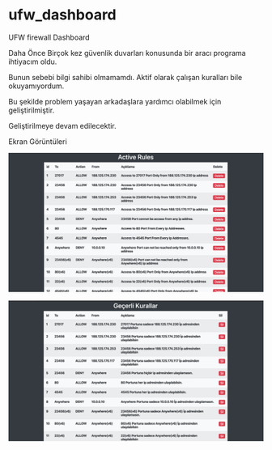# ufw_dashboard
UFW firewall Dashboard 

Daha Önce Birçok kez güvenlik duvarları konusunda bir aracı programa ihtiyacım oldu.

Bunun sebebi bilgi sahibi olmamamdı. Aktif olarak çalışan kuralları bile okuyamıyordum.

Bu şekilde problem yaşayan arkadaşlara yardımcı olabilmek için geliştirilmiştir.

Geliştirilmeye devam edilecektir.

Ekran Görüntüleri

![English](screen_shots/en.png)


![Türkçe](screen_shots/tr.png)